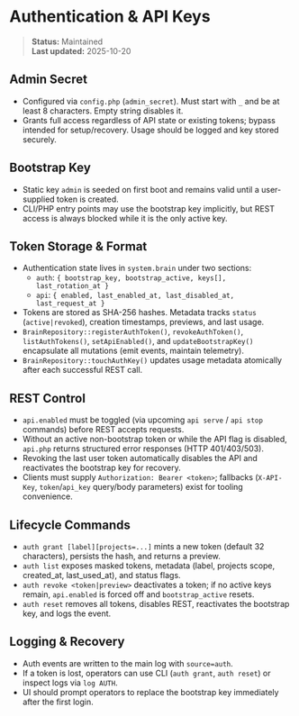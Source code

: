 # Authentication & API Keys

> **Status:** Maintained  
> **Last updated:** 2025-10-20

## Admin Secret
- Configured via `config.php` (`admin_secret`). Must start with `_` and be at least 8 characters. Empty string disables it.  
- Grants full access regardless of API state or existing tokens; bypass intended for setup/recovery. Usage should be logged and key stored securely.

## Bootstrap Key
- Static key `admin` is seeded on first boot and remains valid until a user-supplied token is created.  
- CLI/PHP entry points may use the bootstrap key implicitly, but REST access is always blocked while it is the only active key.

## Token Storage & Format
- Authentication state lives in `system.brain` under two sections:  
  - `auth`: `{ bootstrap_key, bootstrap_active, keys[], last_rotation_at }`  
  - `api`: `{ enabled, last_enabled_at, last_disabled_at, last_request_at }`
- Tokens are stored as SHA-256 hashes. Metadata tracks `status` (`active|revoked`), creation timestamps, previews, and last usage.
- `BrainRepository::registerAuthToken()`, `revokeAuthToken()`, `listAuthTokens()`, `setApiEnabled()`, and `updateBootstrapKey()` encapsulate all mutations (emit events, maintain telemetry).  
- `BrainRepository::touchAuthKey()` updates usage metadata atomically after each successful REST call.

## REST Control
- `api.enabled` must be toggled (via upcoming `api serve` / `api stop` commands) before REST accepts requests.  
- Without an active non-bootstrap token or while the API flag is disabled, `api.php` returns structured error responses (HTTP 401/403/503).  
- Revoking the last user token automatically disables the API and reactivates the bootstrap key for recovery.
- Clients must supply `Authorization: Bearer <token>`; fallbacks (`X-API-Key`, `token`/`api_key` query/body parameters) exist for tooling convenience.

## Lifecycle Commands
- `auth grant [label][projects=...]` mints a new token (default 32 characters), persists the hash, and returns a preview.  
- `auth list` exposes masked tokens, metadata (label, projects scope, created_at, last_used_at), and status flags.  
- `auth revoke <token|preview>` deactivates a token; if no active keys remain, `api.enabled` is forced off and `bootstrap_active` resets.  
- `auth reset` removes all tokens, disables REST, reactivates the bootstrap key, and logs the event.

## Logging & Recovery
- Auth events are written to the main log with `source=auth`.  
- If a token is lost, operators can use CLI (`auth grant`, `auth reset`) or inspect logs via `log AUTH`.  
- UI should prompt operators to replace the bootstrap key immediately after the first login.
